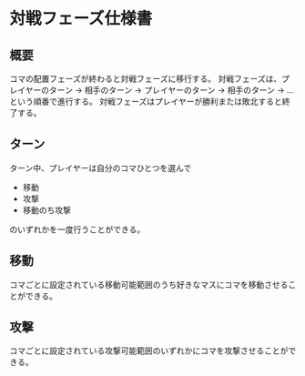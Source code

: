 # 対戦フェーズ仕様書

## 概要

コマの配置フェーズが終わると対戦フェーズに移行する。
対戦フェーズは、プレイヤーのターン -> 相手のターン -> プレイヤーのターン -> 相手のターン -> ... という順番で進行する。
対戦フェーズはプレイヤーが勝利または敗北すると終了する。

## ターン

ターン中、プレイヤーは自分のコマひとつを選んで

- 移動
- 攻撃
- 移動のち攻撃

のいずれかを一度行うことができる。

## 移動

コマごとに設定されている移動可能範囲のうち好きなマスにコマを移動させることができる。

## 攻撃

コマごとに設定されている攻撃可能範囲のいずれかにコマを攻撃させることができる。
